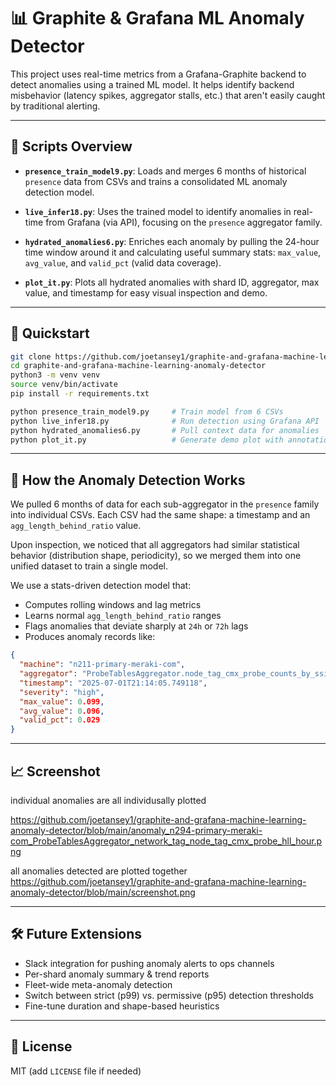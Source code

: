 # 📊 Graphite & Grafana ML Anomaly Detector

This project uses real-time metrics from a Grafana-Graphite backend to detect anomalies using a trained ML model. It helps identify backend misbehavior (latency spikes, aggregator stalls, etc.) that aren't easily caught by traditional alerting.

---

## 🔧 Scripts Overview

* **`presence_train_model9.py`**:
  Loads and merges 6 months of historical `presence` data from CSVs and trains a consolidated ML anomaly detection model.

* **`live_infer18.py`**:
  Uses the trained model to identify anomalies in real-time from Grafana (via API), focusing on the `presence` aggregator family.

* **`hydrated_anomalies6.py`**:
  Enriches each anomaly by pulling the 24-hour time window around it and calculating useful summary stats: `max_value`, `avg_value`, and `valid_pct` (valid data coverage).

* **`plot_it.py`**:
  Plots all hydrated anomalies with shard ID, aggregator, max value, and timestamp for easy visual inspection and demo.

---

## 🚀 Quickstart

```bash
git clone https://github.com/joetansey1/graphite-and-grafana-machine-learning-anomaly-detector.git
cd graphite-and-grafana-machine-learning-anomaly-detector
python3 -m venv venv
source venv/bin/activate
pip install -r requirements.txt

python presence_train_model9.py     # Train model from 6 CSVs
python live_infer18.py              # Run detection using Grafana API
python hydrated_anomalies6.py       # Pull context data for anomalies
python plot_it.py                   # Generate demo plot with annotations
```

---

## 🧠 How the Anomaly Detection Works

We pulled 6 months of data for each sub-aggregator in the `presence` family into individual CSVs.
Each CSV had the same shape: a timestamp and an `agg_length_behind_ratio` value.

Upon inspection, we noticed that all aggregators had similar statistical behavior (distribution shape, periodicity), so we merged them into one unified dataset to train a single model.

We use a stats-driven detection model that:

* Computes rolling windows and lag metrics
* Learns normal `agg_length_behind_ratio` ranges
* Flags anomalies that deviate sharply at `24h` or `72h` lags
* Produces anomaly records like:

```json
{
  "machine": "n211-primary-meraki-com",
  "aggregator": "ProbeTablesAggregator.node_tag_cmx_probe_counts_by_ssid_hour_utc",
  "timestamp": "2025-07-01T21:14:05.749118",
  "severity": "high",
  "max_value": 0.099,
  "avg_value": 0.096,
  "valid_pct": 0.029
}
```

---

## 📈 Screenshot
individual anomalies are all individusally plotted

https://github.com/joetansey1/graphite-and-grafana-machine-learning-anomaly-detector/blob/main/anomaly_n294-primary-meraki-com_ProbeTablesAggregator_network_tag_node_tag_cmx_probe_hll_hour.png

all anomalies detected are plotted together
https://github.com/joetansey1/graphite-and-grafana-machine-learning-anomaly-detector/blob/main/screenshot.png

---

## 🛠️ Future Extensions

* Slack integration for pushing anomaly alerts to ops channels
* Per-shard anomaly summary & trend reports
* Fleet-wide meta-anomaly detection
* Switch between strict (p99) vs. permissive (p95) detection thresholds
* Fine-tune duration and shape-based heuristics

---

## 📄 License

MIT (add `LICENSE` file if needed)
